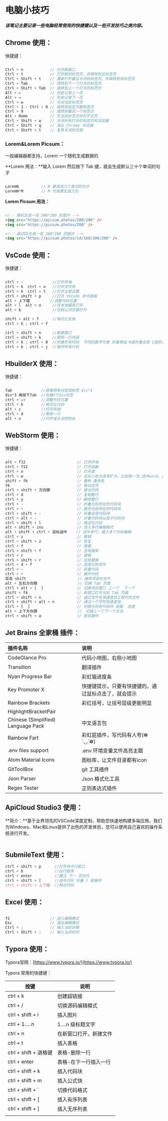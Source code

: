 # 电脑小技巧

##### 该笔记主要记录一些电脑经常使用的快捷键以及一些开发技巧之类内容。

## Chrome 使用：

快捷键：

```scss

Ctrl + n 			// 打开新窗口
Ctrl + t 			// 打开新的标签页，并跳转到该标签页
Ctrl + Shift + t	// 重新打开最后关闭的标签页，并跳转到该标签页
Ctrl + Tab 			// 跳转到下一个打开的标签页
Ctrl + Shift + Tab 	// 跳转到上一个打开的标签页
Alt + ← 			// 历史记录上一页
Alt + → 			// 历史记录下一页
Ctrl + w 			// 关闭当前标签页
Ctrl + 1 - Ctrl + 8 // 跳转到指定页数标签页
Ctrl + 9			// 跳转到最后一个标签页
Alt + Home 			// 在当前标签页中打开主页
Ctrl + Shift + w 	// 关闭所有打开的标签页和浏览器
Ctrl + Shift + q 	// 退出 Chrome 浏览器
Ctrl + Shift + t 	// 复原关闭的页面

```

### Lorem&Lorem Picsum：

一般编辑器都支持，Lorem 一个随机生成数据的



**Lorem 用法：**输入 Lorem 然后按下 Tab 键，就会生成默认三十个单词的句子

```scss

LoremN			// N 要成成几个单词的句子
LoremN*M		// M 代表要生成几句

```

**Lorem Picsum 用法：**

```html

<!-- 随机生成一张 200*200 的图片 -->
<img src="https://picsum.photos/200/200" />
<img src="https://picsum.photos/200" />

<!-- 通过ID生成一张 200*200 的图片 -->
<img src="https://picsum.photos/id/160/200/200" />

```



## VsCode 使用：

快捷键：

``` scss

ctrl + ~             //打开终端
ctrl + k  ctrl + o   //打开文件夹 
ctrl + k  ctrl + t   //打开主题设置 
ctrl + shift + p     //打开 VsCode 命令面板
alt + 上下键         //调整代码位置 
alt + l  alt + o     //在本地服务打开 
alt + b              //在默认浏览器打开

shift + alt + f      //格式化文档 
ctrl + k ; ctrl + f

ctrl + shift + n     //新建窗口
ctrl + shift + k     //删除一行内容
ctrl + k ; ctrl + 0  //折叠所有代码  不同的数字代表 折叠等级 0是折叠全部 1是折叠第一级
ctrl + k ; ctrl + j  //展开所有代码

```

## HbuilderX 使用：

快捷键：

``` scss

Tab             //直接把单词变成标签 div*3
div*3 再按下Tab  //创建3个div标签 
ctrl + ↓↑       //调整代码位置
ctrl + k 		//格式化代码
alt + c			//打开终端
ctrl + d		//删除一行
alt + x   		//打开或关闭控制台

```

## WebStorm 使用：

快捷键：

```scss

alt + f12             			// 打开终端
ctrl + f12            			// 打开函数
ctrl + n              			// 打开类
ctrl + w              			// 会从小到大逐渐扩大。比如按一次,选中word，按两次，选择表达式, 三次,整个函数
shift + f6            			// 重构 重命名
f6                    			// 移动文件
ctrl + shift + 方向键  	 	  // 移动代码
ctrl + d              	    	// 复制整行
ctrl + y              	   		// 删除整行
ctrl + ‐              			// 折叠光标所在的代码块
ctrl + +              			// 展开光标所在的代码块
ctrl + shift + ‐      			// 折叠全部代码块
ctrl + alt + ‐        			// 折叠代码块以及子代码块
ctrl + shift + l      			// 格式化代码
alt + shift + ins	  			// 进入多行编辑模式
alt + shift + ctrl + 鼠标选中 	 // 选中多行，插入多个光标编辑
ctrl + z			  			// 撤销
ctrl + shift + z	  			// 恢复
ctrl + f						// 搜索
ctrl + shift + f				// 全局搜索
ctrl + r			  			// 替换
ctrl + shift + r	  			// 全局替换
ctrl + d + f					// 选择比较文件
ctrl + -						// 折叠代码
ctrl + +						// 展开代码
双击 shift 					   // 搜索项目中文件
alt + 左右方向键					 // 切换 Tab 页面
ctrl + alt + [  ]				// 切换项目窗口 上一个  下一个
shift + f4						// 新窗口打开当前 Tab 页面
ctrl + shift + n				// 通过文件名快速查找工程内的文件
ctrl + shift + alt + n			// 通过一个字符快速查找
ctrl + [  ]    					// 切换光标到代码块 前面  后面
alt + 上下方向键					 //　切换上一个下一个方法
ctrl + shift + a				// 查找操作

```

## Jet Brains 全家桶 插件：

| 插件名称                           | 说明                                                 |
| :--------------------------------- | :--------------------------------------------------- |
| CodeGlance Pro                     | 代码小地图，右侧小地图                               |
| Transition                         | 翻译插件                                             |
| Nyan Progress Bar                  | 彩虹猫进度条                                         |
| Key Promoter X                     | 快捷键提示，只要有快捷键的，通过鼠标点击了，就会提示 |
| Rainbow Brackets                   | 彩红括号，让括号层级更能明显                         |
| HighlightBracketPair               |                                                      |
| Chinese (Simplified) Language Pack | 中文语言包                                           |
| Rainbow Fart                       | 彩虹屁插件，写代码有人夸(❁´◡`❁)                      |
| .env files support                 | .env 环境变量文件高亮主题                            |
| Atom Material Icons                | 图标库，让文件目录都有icon                           |
| GitToolBox                         | git 工具插件                                         |
| Json Parser                        | Json 格式化工具                                      |
| Regex Tester                       | 正则表达式插件                                       |



## ApiCloud Studio3 使用：

**简介：**基于业界领先的VSCode深度定制，帮助您快速地构建多端应用，我们为Windows、Mac和Linux提供了出色的开发体验，您可以使用自己喜欢的操作系统进行开发。

```scss

```



## SubmileText 使用：

```scss
ctrl + shift + p      //打开命令行窗口
ctrl + b              //运行程序
ctrl + enter          //建立 下一 空白行
ctrl + shift + [      //选中代码 折叠 ] 是展开
ctrl + shift + 上下键  //移动代码
```

## Excel 使用：

```scss

f2					// 进入编辑模式
Esc					// 退出编辑模式
Ctrl + ;			// 输入当前日期
Ctrl + Shift + ;	// 输入当前时间

```

## Typora 使用：

Typora官网：[https://www.typora.io/](https://www.typora.io/)



Typora 常用的快捷键：

| 按键                  | 说明                   |
| --------------------- | ---------------------- |
| ctrl + k              | 创建超链接             |
| ctrl + /              | 切换源码编辑模式       |
| ctrl + shift + i      | 插入图片               |
| ctrl + 1.....n        | 1....n 级标题文字      |
| ctrl + n              | 在新窗口打开，新建文件 |
| ctrl + t              | 插入表格               |
| ctrl + shift + 退格键 | 表格-删除一行          |
| ctrl + enter          | 表格-在下一行插入一行  |
| ctrl + shift + k      | 插入代码块             |
| ctrl + shift + m      | 插入公式快             |
| ctrl + shift + `      | 切换代码格式           |
| ctrl + shift + [      | 插入有序列表           |
| ctrl + shift + ]      | 插入无序列表           |
|                       |                        |

